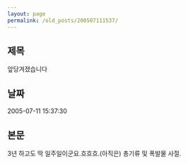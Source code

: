```yaml
---
layout: page
permalink: /old_posts/200507111537/
---
```


## 제목
앞당겨졌습니다

## 날짜
2005-07-11 15:37:30

## 본문
3년 하고도 딱 일주일이군요.흐흐흐.(아직은) 총기류 및 폭발물 사절.